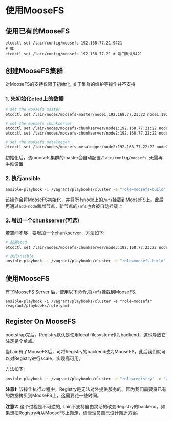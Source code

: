 # 使用MooseFS


## 使用已有的MooseFS

```
etcdctl set /lain/config/moosefs 192.168.77.21:9421
# 或 
etcdctl set /lain/config/moosefs 192.168.77.21 # 端口默认9421
```

## 创建MooseFS集群

对MooseFS的支持仅限于初始化, 关于集群的维护等操作并不支持

### 1. 先初始化etcd上的数据

```bash
# set the moosefs master
etcdctl set /lain/nodes/moosefs-master/node1:192.168.77.21:22 node1:192.168.77.21:22

# set the moosefs chunkserver
etcdctl set /lain/nodes/moosefs-chunkserver/node1:192.168.77.21:22 node1:192.168.77.21:22
etcdctl set /lain/nodes/moosefs-chunkserver/node2:192.168.77.22:22 node2:192.168.77.22:22

# set the moosefs metalogger
etcdctl set /lain/nodes/moosefs-metalogger/node2:192.168.77.22:22 node2:192.168.77.22:22
```

初始化后，该moosefs集群的master会自动配置`/lain/config/moosefs`, 无需再手动设置

### 2. 执行ansible


```bash
ansible-playbook -i /vagrant/playbooks/cluster -e "role=moosefs-build" /vagrant/playbooks/role.yaml
```
该操作会将MooseFS初始化，并将所有node上的`/mfs`挂载到MooseFS上。此后再通过`add-node`新增节点，新节点的`/mfs`也会被自动挂载上


### 3. 增加一个chunkserver(可选)

若空间不够，要增加一个chunkserver，方法如下:

```bash
# 配置etcd
etcdctl set /lain/nodes/moosefs-chunkserver/node3:192.168.77.23:22 node3:192.168.77.23:22

# 执行ansible
ansible-playbook -i /vagrant/playbooks/cluster -e "role=moosefs-build" /vagrant/playbooks/role.yaml

```

## 使用MooseFS
有了MooseFS Server 后，使用以下命令,将`/mfs`挂载到MooseFS.

```
ansible-playbook -i /vagrant/playbooks/cluster -e "role=moosefs" /vagrant/playbooks/role.yaml

```


## Register On MooseFS
bootstrap完后，Registry默认是使用local filesystem作为backend，这也导致它注定是个单点。

当Lain有了MooseFS后，可将Registry的backend改为MooseFS，此后我们就可以对Registry进行scale，实现高可用。

方法如下:


```bash
ansible-playbook -i /vagrant/playbooks/cluster -e "role=registry" -e "action=usemfs" /vagrant/playbooks/role.yaml
```

**注意1:** 该操作执行过程中，Registry是无法对外提供服务的。因为我们需要将已有的数据拷贝到MooseFS上，这需要花一些时间。

**注意2:** 这个过程是不可逆的, Lain不支持自由灵活的改变Registry的backend。如果想把Registry再从MooseFS上搬走，请管理员自己设计搬迁方案。

